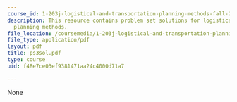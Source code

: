 ```yaml
---
course_id: 1-203j-logistical-and-transportation-planning-methods-fall-2006
description: This resource contains problem set solutions for logistical and transportation
  planning methods.
file_location: /coursemedia/1-203j-logistical-and-transportation-planning-methods-fall-2006/f48e7ce03ef9381471aa24c4000d71a7_ps3sol.pdf
file_type: application/pdf
layout: pdf
title: ps3sol.pdf
type: course
uid: f48e7ce03ef9381471aa24c4000d71a7

---
```

None